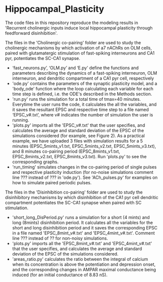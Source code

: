 # Hippocampal_Plasticity

The code files in this repository reproduce the modeling results in 'Recurrent cholinergic inputs induce local hippocampal plasticity through feedforward disinhibition'.

The files in the 'Cholinergic co-pairing' folder are used to study the cholinergic mechanisms by which activation of a7 nAChRs on OLM cells, paired with glutamatergic stimulation of fast-spiking interneurons and CA1 pyr, potentiates the SC-CA1 synapse. 
- ‘fast_neurons.py’, ‘OLM.py’ and ‘E.py' define the functions and parameters describing the dynamics of a fast-spiking interneuron, OLM interneuron, and dendritic compartment of a CA1 pyr cell, respectively
- 'ode.py' contains the parameters of the synaptic plasticity model, and a 'body_ode' function where the loop calculating each variable for each time step is defined, i.e. the ODE's described in the Methods section.
- 'run.py' runs the simulation for a total time of tmax=40 minutes. Everytime the user runs the code, it calculates the all the variables, and it saves the resultant EPSC and respective time step to a file named ‘EPSC_v#.txt’, where v# indicates the number of simulation the user is running.
- 'plots.py' imports all the 'EPSC_v#.txt' that the user specifies, and calculates the average and standard deviation of the EPSC of the simulations considered (for example, see Figure 2). As a practical example, we have uploaded 3 files with simulation results for a 5 minutes (EPSC_5mints_v1.txt, EPSC_5mints_v2.txt, EPSC_5mints_v3.txt), and 8 minutes co-pairing period (EPSC_8mints_v1.txt, EPSC_8mints_v2.txt, EPSC_8mints_v3.txt). Run 'plots.py' to see the corresponding graphs.
- 'run_timing' simulates changes in the co-pairing period of single pulses and respective plasticity induction (for no-noise simulations comment line ??? instead of ??? in 'ode.py'). See 'ACh_pulses.py' for examples on how to simulate paired periodic pulses.

The files in the 'Disinhibition co-pairing' folder are used to study the disinhibitory mechanisms by which disinhibition of the CA1 pyr cell dendritic compartment potentiates the SC-CA1 synapse when paired with SC stimulation.
- 'short_long_DisPeriod.py' runs a simulation for a short (4 mints) and long (8mints) disinhibition period. It calculates all the variables for the short and long disinhibition period and it saves the corresponding EPSC in a file named 'EPSC_8mint_v#.txt' and 'EPSC_4mint_v#.txt'. Comment line ??? instead of ?? for non-noisy simulations.
- 'plots.py' imports all the 'EPSC_8mint_v#.txt' and 'EPSC_4mint_v#.txt' that the user specifies, and calculates the average and standard deviation of the EPSC of the simulations considered.
- 'areas_ratio.py' calculates the ratio between the integral of calcium when its concentration is above the potentiation and depression onset, and the corresponding changes in AMPAR maximal conductance being induced (for an initial conductance of 8.83 nS).
